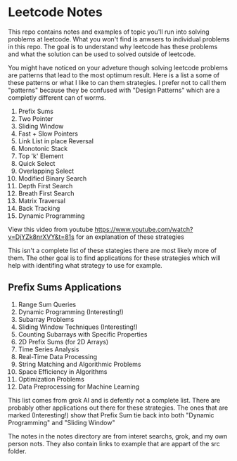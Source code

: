 # Leetcode Notes


This repo contains notes and examples of topic you'll run into solving problems at leetcode. What you won't find is
anwsers to individual problems in this repo. The goal is to understand why leetcode has these problems and what the 
solution can be used to solved outside of leetcode.

You might have noticed on your adveture though solving leetcode problems are patterns that lead to the most optimum
result. Here is a list a some of these patterns or what I like to can them strategies. I prefer not to call them "patterns" because they be confused with "Design Patterns" which are a completly different can of worms. 

1. Prefix Sums
2. Two Pointer
3. Sliding Window
4. Fast + Slow Pointers
5. Link List in place Reversal
6. Monotonic Stack
7. Top 'k' Element
8. Quick Select
9. Overlapping Select
10. Modified Binary Search
11. Depth First Search
12. Breath First Search
13. Matrix Traversal
14. Back Tracking
15. Dynamic Programming

View this video from youtube https://www.youtube.com/watch?v=DjYZk8nrXVY&t=81s for an explanation of these strategies

This isn't a complete list of these stategies there are most likely more of them. The other goal is to find applications for 
these strategies which will help with identifing what strategy to use for example. 

## Prefix Sums Applications

1. Range Sum Queries
2. Dynamic Programming (Interesting!)
3. Subarray Problems
4. Sliding Window Techniques (Interesting!)
5. Counting Subarrays with Specific Properties
6. 2D Prefix Sums (for 2D Arrays)
7. Time Series Analysis
8. Real-Time Data Processing
9. String Matching and Algorithmic Problems
10. Space Efficiency in Algorithms
11. Optimization Problems
12. Data Preprocessing for Machine Learning

This list comes from grok AI and is defently not a complete list. There are probably other applications out there for these strategies.
The ones that are marked (Interesting!) show that Prefix Sum tie back into both "Dynamic Programming" and "Sliding Window"

The notes in the notes directory are from interet searchs, grok, and my own person nots. They also contain links to example that are appart of the src folder.
